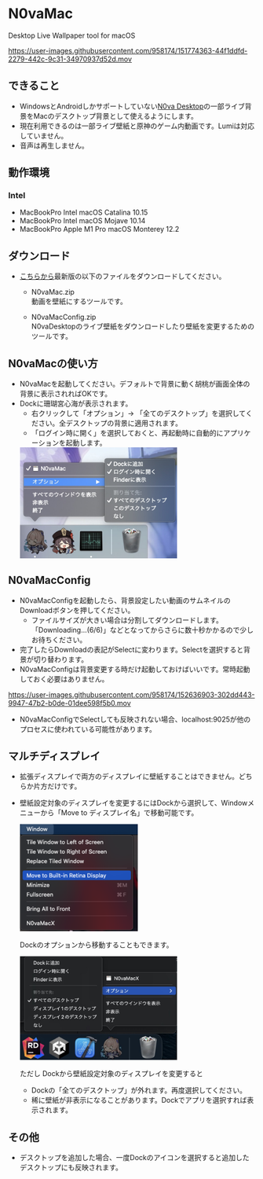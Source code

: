 # N0vaMac
Desktop Live Wallpaper tool for macOS 

https://user-images.githubusercontent.com/958174/151774363-44f1ddfd-2279-442c-9c31-34970937d52d.mov


## できること
* WindowsとAndroidしかサポートしていない[N0va Desktop](https://n0vadp.mihoyo.com/)の一部ライブ背景をMacのデスクトップ背景として使えるようにします。
* 現在利用できるのは一部ライブ壁紙と原神のゲーム内動画です。Lumiは対応していません。
* 音声は再生しません。

## 動作環境

### Intel 
* MacBookPro Intel macOS Catalina 10.15
* MacBookPro Intel macOS Mojave 10.14
* MacBookPro Apple M1 Pro macOS Monterey 12.2

## ダウンロード
* [こちらから](https://github.com/yoshidan/N0vaMac/releases)最新版の以下のファイルをダウンロードしてください。
  - N0vaMac.zip  
    動画を壁紙にするツールです。
  
  - N0vaMacConfig.zip  
    N0vaDesktopのライブ壁紙をダウンロードしたり壁紙を変更するためのツールです。

## N0vaMacの使い方
* N0vaMacを起動してください。デフォルトで背景に動く胡桃が画面全体の背景に表示されればOKです。
* Dockに珊瑚宮心海が表示されます。
  - 右クリックして「オプション」→ 「全てのデスクトップ」を選択してください。全デスクトップの背景に適用されます。
  - 「ログイン時に開く」を選択しておくと、再起動時に自動的にアプリケーションを起動します。
  <img src="./images/setting.jpg" width="320"/>

## N0vaMacConfig
* N0vaMacConfigを起動したら、背景設定したい動画のサムネイルのDownloadボタンを押してください。
  - ファイルサイズが大きい場合は分割してダウンロードします。「Downloading...(6/6)」などとなってからさらに数十秒かかるので少しお待ちください。
* 完了したらDownloadの表記がSelectに変わります。Selectを選択すると背景が切り替わります。
* N0vaMacConfigは背景変更する時だけ起動しておけばいいです。常時起動しておく必要はありません。

https://user-images.githubusercontent.com/958174/152636903-302dd443-9947-47b2-b0de-01dee598f5b0.mov

* N0vaMacConfigでSelectしても反映されない場合、localhost:9025が他のプロセスに使われている可能性があります。

## マルチディスプレイ
* 拡張ディスプレイで両方のディスプレイに壁紙することはできません。どちらか片方だけです。
* 壁紙設定対象のディスプレイを変更するにはDockから選択して、Windowメニューから「Move to ディスプレイ名」で移動可能です。
  
  <img src="./images/move1.png" width="240"/>

  Dockのオプションから移動することもできます。
  
  <img src="./images/move2.jpg" width="320"/>

  ただし Dockから壁紙設定対象のディスプレイを変更すると
    - Dockの「全てのデスクトップ」が外れます。再度選択してください。
    - 稀に壁紙が非表示になることがあります。Dockでアプリを選択すれば表示されます。
 
## その他
* デスクトップを追加した場合、一度Dockのアイコンを選択すると追加したデスクトップにも反映されます。
